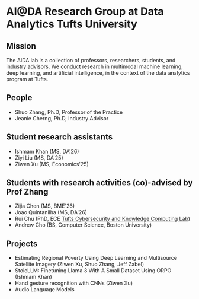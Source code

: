 # AI@DA Research Group at Data Analytics Tufts University

## Mission
The AIDA lab is a collection of professors, researchers, students, and industry advisors. We conduct research in multimodal machine learning, deep learning, and artificial intelligence, in the context of the data analytics program at Tufts. 

## People
- Shuo Zhang, Ph.D, Professor of the Practice
- Jeanie Cherng, Ph.D, Industry Advisor

## Student research assistants
- Ishmam Khan (MS, DA'26)
- Ziyi Liu (MS, DA'25)
- Ziwen Xu (MS, Economics'25)

## Students with research activities (co)-advised by Prof Zhang
- Zijia Chen (MS, BME'26)
- Joao Quintanilha (MS, DA'26)
- Rui Chu (PhD, ECE [Tufts Cybersecurity and Knowledge Computing Lab](https://laogroup.ece.tufts.edu/team/))
- Andrew Cho (BS, Computer Science, Boston University)

## Projects
- Estimating Regional Poverty Using Deep Learning and Multisource 
Satellite Imagery (Ziwen Xu, Shuo Zhang, Jeff Zabel)
- StoicLLM: Finetuning Llama 3 With A Small Dataset Using ORPO (Ishmam Khan)
- Hand gesture recognition with CNNs (Ziwen Xu)
- Audio Language Models


